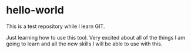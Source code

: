 # hello-world
This is a test repository while I learn GIT. 


Just learning how to use this tool. Very excited about all of the things I am going to learn and all the new skills I will be able to use with this.

